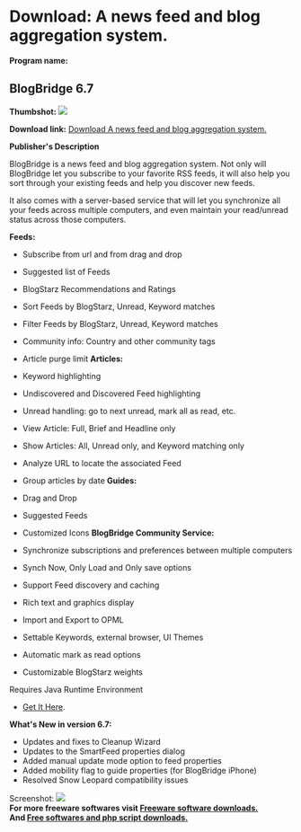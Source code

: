 # Download: A news feed and blog aggregation system.

**Program name:**

## BlogBridge 6.7

  
**Thumbshot:** ![](http://www.freewarefiles.com/screenshot/blogbridge_md.gif)   
  
**Download link:** [Download A news feed and blog aggregation system.](http://freesoftwares.boysofts.com/BlogBridge_program_14879.html)  
  


**Publisher's Description**  
  


BlogBridge is a news feed and blog aggregation system. Not only will BlogBridge let you subscribe to your favorite RSS feeds, it will also help you sort through your existing feeds and help you discover new feeds. 

It also comes with a server-based service that will let you synchronize all your feeds across multiple computers, and even maintain your read/unread status across those computers.

**Feeds:**

  * Subscribe from url and from drag and drop 
  * Suggested list of Feeds 
  * BlogStarz Recommendations and Ratings 
  * Sort Feeds by BlogStarz, Unread, Keyword matches 
  * Filter Feeds by BlogStarz, Unread, Keyword matches 
  * Community info: Country and other community tags 
  * Article purge limit 
**Articles:**

  * Keyword highlighting 
  * Undiscovered and Discovered Feed highlighting 
  * Unread handling: go to next unread, mark all as read, etc. 
  * View Article: Full, Brief and Headline only 
  * Show Articles: All, Unread only, and Keyword matching only 
  * Analyze URL to locate the associated Feed 
  * Group articles by date 
**Guides:**

  * Drag and Drop 
  * Suggested Feeds 
  * Customized Icons 
**BlogBridge Community Service:**

  * Synchronize subscriptions and preferences between multiple computers 
  * Synch Now, Only Load and Only save options 
  * Support Feed discovery and caching 
  * Rich text and graphics display 
  * Import and Export to OPML 
  * Settable Keywords, external browser, UI Themes 
  * Automatic mark as read options 
  * Customizable BlogStarz weights 

Requires Java Runtime Environment

* [Get It Here](http://www.java.com/en/download/manual.jsp). 

**What's New in version 6.7:**

  * Updates and fixes to Cleanup Wizard 
  * Updates to the SmartFeed properties dialog 
  * Added manual update mode option to feed properties 
  * Added mobility flag to guide properties (for BlogBridge iPhone) 
  * Resolved Snow Leopard compatibility issues 

  
  
Screenshot: ![](http://www.freewarefiles.com/screenshot/blogbridge.gif)   
**For more freeware softwares visit [Freeware software downloads.](http://freesoftwares.boysofts.com/)**   
**And [Free softwares and php script downloads.](http://www.boysofts.com/)**
